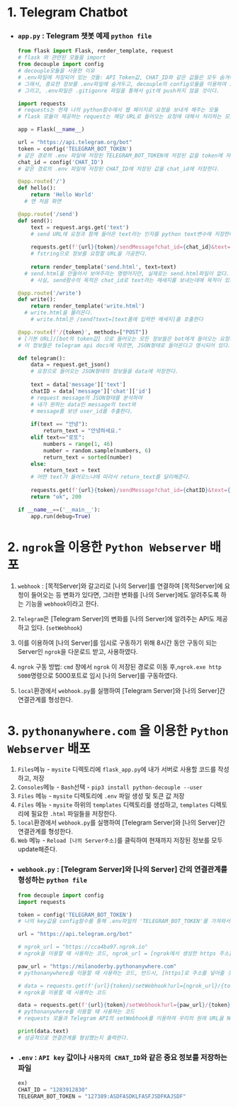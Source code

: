 # 1. Telegram Chatbot

- ### `app.py` : Telegram 챗봇 예제 `python file`

  ```python
  from flask import Flask, render_template, request
  # flask 와 관련된 모듈을 import
  from decouple import config
  # decouple모듈을 사용한 이유
  # .env파일에 저장되어 있는 것들: API Token값, CHAT_ID와 같은 값들은 모두 숨겨야하는 중요한 정보다.
  # 그래서, 중요한 정보를 .env파일에 숨겨두고, decouple의 config모듈을 이용하여 로컬에서는 자신의 API Key값과 CHAT_ID값을 이용하여 매핑된다.
  # 그리고, .env파일은 .gitigonre 파일을 통해서 git에 push하지 않을 것이다.
  
  import requests
  # requests는 현재 나의 python함수에서 웹 페이지로 요청을 보내게 해주는 모듈
  # flask 모듈이 제공하는 request는 해당 URL로 들어오는 요청에 대해서 처리하는 모듈
  
  app = Flask(__name__)
  
  url = "https://api.telegram.org/bot"
  token = config('TELEGRAM_BOT_TOKEN')
  # 같은 경로의 .env 파일에 저장된 TELEGRAM_BOT_TOKEN에 저장된 값을 token에 저장한다.
  chat_id = config('CHAT_ID')
  # 같은 경로의 .env 파일에 저장된 CHAT_ID에 저장된 값을 chat_id에 저장한다.
  
  @app.route('/')
  def hello():
      return 'Hello World'
  	# 맨 처음 화면
  
  @app.route('/send')
  def send():
      text = request.args.get('text')
      # send URL에 요청과 함께 들어온 text라는 인자를 python text변수에 저장한다.
      
      requests.get(f'{url}{token}/sendMessage?chat_id={chat_id}&text={text}')
      # fstring으로 정보를 요청할 URL을 가공한다.
      
      return render_template('send.html', text=text)
  	# send.html을 만들어서 보여주라는 명령어지만, 실제로는 send.html파일이 없다.
      # 사실, send함수의 목적은 chat_id로 text라는 메세지를 보내는데에 목적이 있기 때문에 이렇게 코드를 짰다.
  
  @app.route('/write')
  def write():
      return render_template('write.html')
  	# write.html을 불러온다.
      # write.html은 /send?text=[text폼에 입력한 메세지]를 호출한다
  
  @app.route(f'/{token}', methods=["POST"])
  # [기본 URL]/[bot의 token값] 으로 들어오는 모든 정보들은 bot에게 들어오는 요청의 정보와 같다.
  # 이 정보들은 telegram api docs에 따르면, JSON형태로 들어온다고 명시되어 있다.
  
  def telegram():
      data = request.get_json()
      # 요청으로 들어오는 JSON형태의 정보들을 data에 저장한다.
      
      text = data['message']['text']
      chatID = data['message']['chat']['id']
      # request message의 JSON형태를 분석하여
      # 내가 원하는 data인 message의 text와
      # message를 보낸 user_id를 추출한다.
      
      if(text == "안녕"):
          return_text = "안녕하세요."
      elif text=="로또":
          numbers = range(1, 46)
          number = random.sample(numbers, 6)
          return_text = sorted(number)
      else:
          return_text = text
      # 어떤 text가 들어오느냐에 따라서 return_text를 달리해준다.
      
      requests.get(f'{url}{token}/sendMessage?chat_id={chatID}&text={return_text}')
      return "ok", 200
  
  if __name__==('__main__'):
      app.run(debug=True)
  ```

  



# 2. `ngrok`을 이용한 `Python Webserver` 배포

1. `webhook` : [목적Server]와 갈고리로 [나의 Server]를 연결하여 [목적Server]에 요청이 들어오는 등 변화가 있다면, 그러한 변화를 [나의 Server]에도 알려주도록 하는 기능을 `webhook`이라고 한다.

2. `Telegram`은 [Telegram Server]의 변화를 [나의 Server]에 알려주는 API도 제공하고 있다. (`setWebhook`)

3. 이를 이용하여 [나의 Server]를 임시로 구동하기 위해 8시간 동안 구동이 되는 Server인 `ngrok`을 다운로드 받고, 사용하였다.

4. `ngrok` 구동 방법: `cmd` 창에서 `ngrok` 이 저장된 경로로 이동 후,`ngrok.exe http 5000`명령으로 5000포트로 임시 [나의 Server]를 구동하였다.
5. `local`환경에서 `webhook.py`를 실행하여 [Telegram Server]와 [나의 Server]간 연결관계를 형성한다.





# 3. `pythonanywhere.com` 을 이용한 `Python Webserver` 배포

1. `Files`메뉴  - `mysite` 디렉토리에 `flask_app.py`에 내가 서버로 사용할 코드를 작성하고, 저장
2. `Consoles`메뉴 - `Bash`선택 - `pip3 install python-decouple --user`
3. `Files` 메뉴 - `mysite` 디렉토리에 `.env` 파일 생성 및 토큰 값 저장
4. `Files` 메뉴 - `mysite` 하위의 `templates` 디렉토리를 생성하고, `templates` 디렉토리에 필요한 `.html` 파일들을 저장한다.
5. `local`환경에서 `webhook.py`를 실행하여 [Telegram Server]와 [나의 Server]간 연결관계를 형성한다.
6. `Web` 메뉴 - `Reload [나의 Server주소]`를 클릭하여 현재까지 저장된 정보를 모두 update해준다.



- ### `webhook.py` : [Telegram Server]와 [나의 Server] 간의 연결관계를 형성하는 `python file`

  ```python
  from decouple import config
  import requests
  
  token = config('TELEGRAM_BOT_TOKEN')
  # 나의 key값을 config함수를 통해 .env파일의 'TELEGRAM_BOT_TOKEN'를 가져와서 token에 저장한다.
  
  url = "https://api.telegram.org/bot"
  
  # ngrok_url = "https://cca4ba97.ngrok.io"
  # ngrok을 이용할 때 사용하는 코드, ngrok_url = [ngrok에서 생성한 https 주소]
  
  paw_url = "https://milanoderby.pythonanywhere.com"
  # pythonanywhere을 이용할 때 사용하는 코드, 반드시, [https]로 주소를 넣어줄 것!
  
  # data = requests.get(f'{url}{token}/setWebhook?url={ngrok_url}/{token}')
  # ngrok을 이용할 때 사용하는 코드
  
  data = requests.get(f'{url}{token}/setWebhook?url={paw_url}/{token}')
  # pythonanywhere를 이용할 때 사용하는 코드
  # requests 모듈과 Telegram API의 setWebhook를 이용하여 우리의 원래 URL을 NGROK URL과 연결한다.
  
  print(data.text)
  # 성공적으로 연결관계를 형성했는지 출력한다.
  ```

  

- ### `.env` : `API key` 값이나 `사용자의 CHAT_ID`와 같은 중요 정보를 저장하는 파일

  ```python
  ex)
  CHAT_ID = "1283912830"
  TELEGRAM_BOT_TOKEN = "127389:ASDFASDKLFASFJSDFKAJSDF"
  ```

  